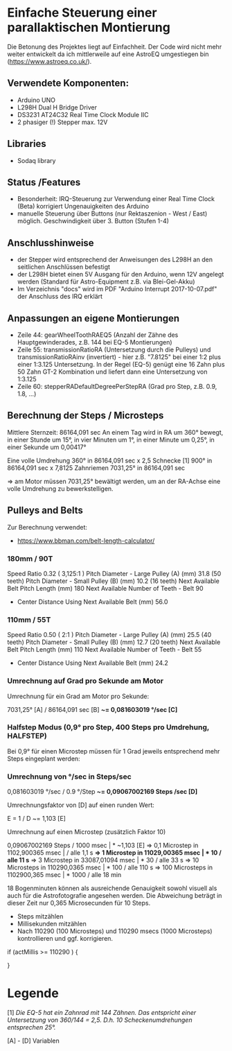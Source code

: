 
# Einfache Steuerung einer parallaktischen Montierung
Die Betonung des Projektes liegt auf Einfachheit. Der Code wird nicht mehr weiter entwickelt da ich mittlerweile auf eine AstroEQ umgestiegen bin (https://www.astroeq.co.uk/).

## Verwendete Komponenten:

* Arduino UNO 
* L298H Dual H Bridge Driver
* DS3231 AT24C32 Real Time Clock Module IIC 
* 2 phasiger (!) Stepper max. 12V

## Libraries

* Sodaq library


## Status /Features

* Besonderheit: IRQ-Steuerung zur Verwendung einer Real Time Clock (Beta) korrigiert Ungenauigkeiten des Arduino
* manuelle Steuerung über Buttons (nur Rektaszenion - West / East) möglich. Geschwindigkeit über 3. Button (Stufen 1-4)

## Anschlusshinweise

* der Stepper wird entsprechend der Anweisungen des L298H an den seitlichen Anschlüssen befestigt
* der L298H bietet einen 5V Ausgang für den Arduino, wenn 12V angelegt werden (Standard für Astro-Equipment z.B. via Blei-Gel-Akku)
* Im Verzeichnis "docs" wird im PDF "Arduino Interrupt 2017-10-07.pdf" der Anschluss des IRQ erklärt

## Anpassungen an eigene Montierungen

* Zeile 44: gearWheelToothRAEQ5 (Anzahl der Zähne des Hauptgewinderades, z.B. 144 bei EQ-5 Montierungen)
* Zeile 55: transmissionRatioRA (Untersetzung durch die Pulleys) und transmissionRatioRAinv (invertiert) - hier z.B. "7.8125" bei einer 1:2 plus einer 1:3.125 Untersetzung. In der Regel (EQ-5) genügt eine 16 Zahn plus 50 Zahn GT-2 Kombination und liefert dann eine Untersetzung von 1:3.125
* Zeile 60: stepperRADefaultDegreePerStepRA (Grad pro Step, z.B. 0.9, 1.8, ...)

## Berechnung der Steps / Microsteps 

Mittlere Sternzeit: 86164,091 sec
An einem Tag wird in RA um 360° bewegt, in einer Stunde um 15°, in vier Minuten um 1°, in einer Minute um 0,25°, in einer Sekunde um 0,00417°

Eine volle Umdrehung	 360°		in		86164,091 sec
x 2,5    Schnecke [1]	 900°		in		86164,091 sec 
x 7,8125 Zahnriemen		7031,25°	in		86164,091 sec

=> am Motor müssen 7031,25° bewältigt werden, um an der RA-Achse eine volle Umdrehung zu bewerkstelligen.


## Pulleys and Belts

Zur Berechnung verwendet:
* https://www.bbman.com/belt-length-calculator/

### 180mm / 90T
Speed Ratio 0.32 ( 3,125:1 )
Pitch Diameter - Large Pulley (A) (mm)  31.8 (50 teeth)
Pitch Diameter - Small Pulley (B) (mm)  10.2 (16 teeth)
Next Available Belt Pitch Length (mm)   180
Next Available Number of Teeth - Belt   90

* Center Distance Using Next Available Belt (mm)    56.0

### 110mm / 55T
Speed Ratio 0.50 ( 2:1 )
Pitch Diameter - Large Pulley (A) (mm)  25.5 (40 teeth)
Pitch Diameter - Small Pulley (B) (mm)  12.7 (20 teeth)
Next Available Belt Pitch Length (mm)   110
Next Available Number of Teeth - Belt   55

* Center Distance Using Next Available Belt (mm)    24.2

### Umrechnung auf Grad pro Sekunde am Motor

Umrechnung für ein Grad am Motor pro Sekunde:

7031,25° [A] / 86164,091 sec [B]
__~= 0,081603019 °/sec [C]__ 


### Halfstep Modus (0,9° pro Step, 400 Steps pro Umdrehung, HALFSTEP)

Bei 0,9° für einen Microstep müssen für 1 Grad  jeweils entsprechend mehr Steps eingeplant werden:

### Umrechnung von °/sec in Steps/sec

0,081603019 °/sec  /  0.9 °/Step
__~= 0,09067002169 Steps /sec [D]__

Umrechnungsfaktor von [D] auf einen runden Wert:

E = 1 / D ~= 1,103 [E]

Umrechnung auf einen Microstep (zusätzlich Faktor 10)

0,09067002169 Steps / 1000 msec             | * ~1,103 [E]
=> 0,1  Microstep in     1102,900365 msec   |          / alle  1,1 s
__=> 1    Microstep in  11029,00365  msec   | * 10     / alle  11 s__
=> 3    Microstep in    33087,01094  msec   | * 30     / alle  33 s 
=> 10   Microsteps in  110290,0365   msec   | * 100    / alle 110 s
=> 100  Microsteps in 1102900,365    msec   | * 1000   / alle 18 min

18 Bogenminuten können als ausreichende Genauigkeit sowohl visuell als auch für die Astrofotografie angesehen werden. Die Abweichung beträgt in dieser Zeit nur 0,365 Microsecunden für 10 Steps.

- Steps mitzählen
- Millisekunden mitzählen
- Nach 110290 (100 Microsteps) und 110290 msecs (1000 Microsteps) kontrollieren und ggf. korrigieren.

if (actMillis >= 110290 ) {

}

# Legende

[1] 
*Die EQ-5 hat ein Zahnrad mit 144 Zähnen. Das entspricht*
*einer Untersetzung von 360/144 = 2,5. D.h. 10 Scheckenumdrehungen*
*entsprechen 25°.*

[A] - [D]
Variablen



